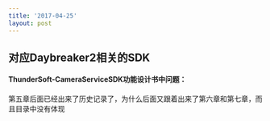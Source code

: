 ```yaml
---
title: '2017-04-25'
layout: post
---
```

## 对应Daybreaker2相关的SDK
#### ThunderSoft-CameraServiceSDK功能设计书中问题：
第五章后面已经出来了历史记录了，为什么后面又跟着出来了第六章和第七章，而且目录中没有体现